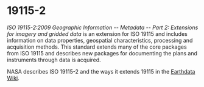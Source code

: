 # 19115-2

*ISO 19115-2:2009 Geographic Information -- Metadata -- Part 2: Extensions for imagery and gridded data* is an extension for ISO 19115 and includes information on data properties, geospatial characteristics, processing and acquisition methods. This standard extends many of the core packages from ISO 19115 and describes new packages for documenting the plans and instruments through data is acquired.

NASA describes ISO 19115-2 and the ways it extends 19115 in the [Earthdata Wiki](https://wiki.earthdata.nasa.gov/display/NASAISO/ISO+19115-2).

